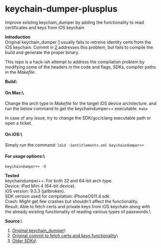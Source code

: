 # keychain-dumper-plusplus
Improve existing keychain_dumper by adding the functionality to read certificates and keys from iOS keychain

**Introduction**\
Original keychain_dumper [1](https://github.com/abhinashjain/keychain-dumper-plusplus#Source) usually fails to retreive identity certs from the iOS keychain.
Commit in [2](https://github.com/abhinashjain/keychain-dumper-plusplus#Source) addresses this problem, but fails to compile the build and generate the proper binary.

This repo is a hack-ish attempt to address the compilation problem by modifying some of the headers in the code and flags, SDKs, compiler paths in the *Makefile*. 

**Build**\
#### On Mac:\
Change the *arch* type in *Makefile* for the target iOS device architecture.
and run the below command to get the keychaindumper++ executable.
`make` 

In case of any issue, try to change the SDK/gcc/clang executable path or open a ticket.

#### On iOS:\
Simply run the command:
`ldid -Sentitlements.xml keychaindumper++`

#### For usage options:\
`keychaindumper++ -h`

**Tested**\
keychaindumper++: For both 32 and 64-bit arch type.\
Device: iPad Mini 4 (64-bit device).\
iOS version: 9.3.3 (jailbroken).\
SDK version used for compilation: iPhoneOS11.4.sdk\
Crash: Might get few crashes but shouldn't affect the functionality.\
Result: Able to fetch certs and private keys from iOS keychain along with the already existing functionality of reading various types of passwords.\

**Source**:\
1. [Original keychain_dumper](https://github.com/ptoomey3/Keychain-Dumper/)\
2. [Original commit to fetch certs and keys functionality](https://github.com/rjoudrey/Keychain-Dumper/commit/4c558843e00516513c8cee7b47fe0605a883e180)\
3. [Older SDKs](https://github.com/nst/iOS-Runtime-Headers/releases)\

